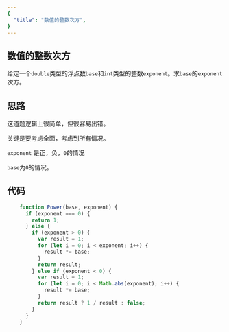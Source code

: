 ```yaml
---
{
  "title": "数值的整数次方",
}
---
```


## 数值的整数次方

给定一个`double`类型的浮点数`base`和`int`类型的整数`exponent`。求`base`的`exponent`次方。


## 思路

这道题逻辑上很简单，但很容易出错。

关键是要考虑全面，考虑到所有情况。

`exponent` 是正，负，`0`的情况

`base`为`0`的情况。

## 代码

```js
    function Power(base, exponent) {
      if (exponent === 0) {
        return 1;
      } else {
        if (exponent > 0) {
          var result = 1;
          for (let i = 0; i < exponent; i++) {
            result *= base;
          }
          return result;
        } else if (exponent < 0) {
          var result = 1;
          for (let i = 0; i < Math.abs(exponent); i++) {
            result *= base;
          }
          return result ? 1 / result : false;
        }
      }
    }
```

